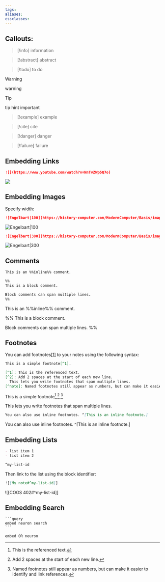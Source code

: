 ```yaml
---
tags: 
aliases: 
cssclasses:
---
```

## Callouts:
> [!info]
> information

> [!abstract]
> abstract

> [!todo]
> to do

> [!warning]
> warning

> [!tip]
> tip hint important

> [!example]
> example

> [!cite]
> cite

>[!danger]
>danger

>[!failure]
>failure





## Embedding Links
```md
![](https://www.youtube.com/watch?v=NnTvZWp5Q7o)
```
![](https://www.youtube.com/watch?v=NnTvZWp5Q7o)

## Embedding Images
Specify width:
```md
![Engelbart|100](https://history-computer.com/ModernComputer/Basis/images/Engelbart.jpg)
```

![Engelbart|100](https://history-computer.com/ModernComputer/Basis/images/Engelbart.jpg)

```md
![Engelbart|300](https://history-computer.com/ModernComputer/Basis/images/Engelbart.jpg)
```
![Engelbart|300](https://history-computer.com/ModernComputer/Basis/images/Engelbart.jpg)

## Comments
```md
This is an %%inline%% comment.

%%
This is a block comment.

Block comments can span multiple lines.
%%
```

This is an %%inline%% comment.

%%
This is a block comment.

Block comments can span multiple lines.
%%

## Footnotes
You can add footnotes[[1]](https://publish.obsidian.md/#fn-1-5f03de10c27375b3) to your notes using the following syntax:

```md
This is a simple footnote[^1].

[^1]: This is the referenced text.
[^2]: Add 2 spaces at the start of each new line.
  This lets you write footnotes that span multiple lines.
[^note]: Named footnotes still appear as numbers, but can make it easier to identify and link references.
```

This is a simple footnote[^1],[^2],[^note]

[^1]: This is the referenced text.
[^2]: Add 2 spaces at the start of each new line.

  This lets you write footnotes that span multiple lines.

[^note]: Named footnotes still appear as numbers, but can make it easier to identify and link references.

```md
You can also use inline footnotes. ^[This is an inline footnote.]
```
You can also use inline footnotes. ^[This is an inline footnote.]

## Embedding Lists
```md
- list item 1
- list item 2

^my-list-id
```

Then link to the list using the block identifier:

```md
![[My note#^my-list-id]]
```
![[COGS 402#^my-list-id]]

## Embedding Search

````
```query
embed neuron search
```
````

```query
embed OR neuron
```
